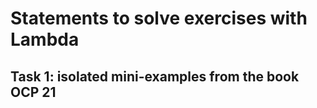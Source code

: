 # Statements to solve exercises with Lambda

## Task 1: isolated mini-examples from the book OCP 21
